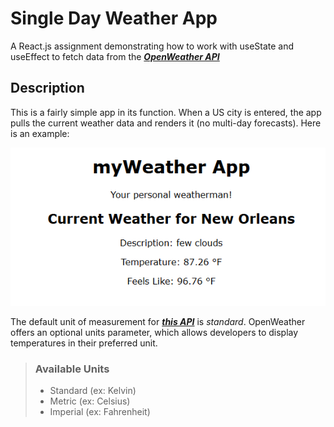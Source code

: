 # Single Day Weather App

A React.js assignment demonstrating how to work with useState and useEffect to fetch data from the ***[OpenWeather API](https://openweathermap.org/api)***

## Description

This is a fairly simple app in its function. When a US city is entered, the app pulls the current weather data and renders it (no multi-day forecasts). Here is an example:

![alt text](<Screenshot 2025-08-10 170717.png>)

The default unit of measurement for ***[this API](https://openweathermap.org/api)*** is *standard*. OpenWeather offers an optional units parameter, which allows developers to display temperatures in their preferred unit.

> ### Available Units
>
> - Standard (ex: Kelvin)
> - Metric  (ex: Celsius)
> - Imperial (ex: Fahrenheit)